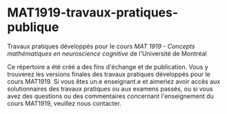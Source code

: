 # MAT1919-travaux-pratiques-publique
Travaux pratiques développés pour le cours *MAT 1919 - Concepts mathématiques en neuroscience cognitive* de l'Université de Montréal

Ce répertoire a été créé a des fins d'échange et de publication. Vous y trouverez les versions finales des travaux pratiques développés pour le cours MAT1919. Si vous êtes un.e enseignant.e et aimeriez avoir accès aux solutionnaires des travaux pratiques ou aux examens passés, ou si vous avez des questions ou des commentaires concernant l'enseignement du cours MAT1919, veuillez nous contacter.
